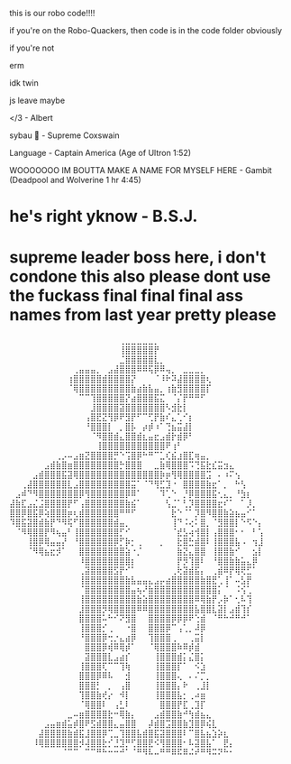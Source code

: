 this is our robo code!!!!

if you're on the Robo-Quackers, then code is in the code folder obviously

if you're not

erm

idk twin

js leave maybe

</3 - Albert

sybau 🥀 - Supreme Coxswain

Language - Captain America (Age of Ultron 1:52) 

WOOOOOOO IM BOUTTA MAKE A NAME FOR MYSELF HERE - Gambit (Deadpool and Wolverine 1 hr 4:45)



<h1>he's right yknow - B.S.J.</h1>

<h1>supreme leader boss here, i don't condone this also please dont use the fuckass final final final ass names from last year pretty please</h1>



⠀⠀⠀⠀⠀⠀⠀⠀⠀⠀⠀⠀⠀⠀⠀⠀⠀⠀⠀⢀⣀⣀⣀⣀⣀⡀⠀⠀⠀⠀⠀⠀⠀⠀⠀⠀⠀⠀⠀⠀⠀⠀⠀⠀
⠀⠀⠀⠀⠀⠀⠀⠀⠀⠀⠀⠀⠀⠀⠀⠀⠀⠀⠀⢸⣿⣿⣿⣿⣿⡟⠀⠀⠀⠀⠀⠀⠀⠀⠀⠀⠀⠀⠀⠀⠀⠀⠀⠀
⠀⠀⠀⠀⠀⠀⠀⠀⠀⠀⠀⠀⠀⠀⠀⠀⠀⠀⠀⣈⣿⣿⣿⣿⣿⣇⡀⠀⠀⠀⠀⠀⠀⠀⠀⠀⠀⠀⠀⠀⠀⠀⠀⠀
⠀⠀⠀⠀⠀⠀⠀⠀⠀⠀⠀⢀⣤⣤⣤⡀⠀⣠⣼⣿⣿⣿⠿⠿⢯⡿⠿⢤⡀⠀⣀⣀⣀⡀⠀⠀⠀⠀⠀⠀⠀⠀⠀⠀
⠀⠀⠀⠀⠀⠀⠀⠀⠀⠀⢰⣿⣿⣿⣿⣿⣾⣿⣿⣿⣿⡝⠀⠀⠀⠈⠸⠗⠽⣼⣿⣿⣿⣿⢆⠀⠀⠀⠀⠀⠀⠀⠀⠀
⠀⠀⠀⠀⠀⠀⠀⠀⠀⠀⠈⢿⣿⣿⣿⣿⣿⣿⣿⣿⣿⣷⣴⣷⣧⣤⡀⢰⣷⣻⣿⣿⣿⣿⡏⠀⠀⠀⠀⠀⠀⠀⠀⠀
⠀⠀⠀⠀⠀⠀⠀⠀⠀⠀⠀⠀⠉⠉⢹⣿⣿⣿⣿⣿⡝⣴⣿⣿⣿⣯⣍⠀⠈⡌⡟⠛⠛⠋⠀⠀⠀⠀⠀⠀⠀⠀⠀⠀
⠀⠀⠀⠀⠀⠀⠀⠀⠀⠀⠀⠀⠀⠀⣸⣿⣿⣿⣿⣽⣿⣿⣿⣿⣿⣿⣿⠣⣺⣗⡇⠀⠀⠀⠀⠀⠀⠀⠀⠀⠀⠀⠀⠀
⠀⠀⠀⠀⠀⠀⠀⠀⠀⠀⠀⠀⠀⢠⣿⣟⣝⢻⡿⠟⣻⡟⠋⠉⢋⡟⣷⠎⣄⢁⠊⡆⠀⠀⠀⠀⠀⠀⠀⠀⠀⠀⠀⠀
⠀⠀⠀⠀⠀⠀⠀⠀⠀⠀⠀⠀⠀⠘⣿⣿⣿⡇⠀⡀⣿⡧⠀⡴⡾⠰⠁⢙⣦⣭⣼⡇⠀⠀⠀⠀⠀⠀⠀⠀⠀⠀⠀⠀
⠀⠀⠀⠀⠀⠀⠀⠀⠀⠀⠀⠀⠀⠀⠈⠻⣿⣿⣾⣄⣿⣿⣾⣆⣤⣖⣠⣾⡗⣾⡿⠃⠀⠀⠀⠀⠀⠀⠀⠀⠀⠀⠀⠀
⠀⠀⠀⠀⠀⠀⠀⠀⠀⠀⠀⠀⠀⠀⠀⢸⣿⣿⣿⣿⣿⣿⣿⣿⣿⣿⣿⠟⢰⠃⠀⠀⠀⠀⠀⠀⠀⠀⠀⠀⠀⠀⠀⠀
⠀⠀⠀⠀⠀⠀⠀⠀⢀⡠⠤⣠⣶⣝⣿⣿⣿⣿⡛⠑⢩⣿⡿⠓⠛⠉⣁⢎⣮⣰⣿⣏⢶⣤⡀⠀⠀⠀⠀⠀⠀⠀⠀⠀
⠀⠀⠀⠀⠀⠀⣠⣾⣷⣿⣶⣿⣿⣿⣿⣿⣿⣿⣿⡓⣿⣿⣿⠀⠀⣀⣷⢿⣿⣿⣿⠩⢙⣯⣗⣎⣭⣲⣄⠀⠀⠀⠀⠀
⠀⠀⠀⠀⣠⣾⣿⣿⣿⣯⣽⢿⣿⣿⣿⣿⣿⣿⣿⣿⣿⣿⣿⣿⣿⣿⡷⡶⢻⢿⣿⣿⣿⣿⣩⠀⠄⠰⠍⢢⠀⠀⠀⠀
⠀⠀⢀⣼⣿⣿⣿⣿⣿⣿⣇⣠⣿⣿⣿⣿⣿⣿⣿⣿⣿⣭⠁⠈⠙⢻⣋⣹⠐⠀⣿⣿⣿⣿⣷⣖⠁⡀⠀⠓⢣⠀⠀⠀
⠀⣠⠾⠙⠻⣿⣿⣿⣿⣿⣿⣿⡿⢻⣿⣿⣿⣿⣿⣿⡿⠿⠁⠀⠀⠀⠹⢁⠑⠀⡘⡿⣿⣿⣿⣯⢂⣄⡀⠘⣳⡆⠀⠀
⣼⣷⣏⣠⣌⣨⣿⣿⣿⣿⡟⠋⢠⣿⣿⣿⣿⣿⣿⣿⣷⣮⠁⠀⠀⠀⠀⢣⣈⠁⢃⡹⣿⣿⣿⣿⣖⠎⠁⠀⠁⡸⡀⠀
⣿⣿⡿⣿⣯⡿⢵⣿⣿⣿⡶⢆⣾⣿⣿⣿⣿⣿⣿⠛⠛⠋⠀⠀⠀⠀⠀⠀⣗⠑⠈⠁⡹⣿⠻⣿⣿⣷⣵⣦⣤⠊⠁⠀
⠹⣿⣯⣽⣿⣾⣷⡟⠙⠻⢯⠋⣿⣿⣿⣿⣿⣿⣾⣤⡀⠀⠀⠀⠀⠀⠀⠀⢸⠙⠨⢔⠅⣿⡀⠈⣻⣿⣿⡇⠑⠫⠑⡄
⠀⠈⠻⢿⣿⣿⡟⠻⢦⣤⠃⢸⣿⣿⣿⣿⣿⣿⣿⡋⠊⠀⠀⠀⠀⠀⠀⠀⠈⣞⣣⢴⢺⣿⡇⢠⣿⣿⣿⠂⠂⠀⠃⢡
⠀⠀⠀⢸⣿⡿⢿⣤⣤⡜⠀⠘⣿⣿⣿⣿⣿⣿⡿⡋⡷⡂⢀⠀⠀⠀⡀⠀⠀⣗⣿⣓⣾⣿⠇⢸⣿⣿⣿⣧⠠⠀⢲⣸
⠀⠀⠀⠈⠻⢿⣦⣖⡺⠁⠀⠀⣿⣿⣿⣿⣿⣿⣿⣿⣵⠐⡈⠀⠀⠀⠀⠀⠀⣷⣝⣄⣿⣿⠀⢸⣿⣿⣷⠊⠀⠀⣢⡇
⠀⠀⠀⠀⠀⠀⠀⠀⠀⠀⠀⠀⠸⣿⣿⣿⣿⣿⣿⣿⣿⡆⠀⠀⠀⠀⠀⠀⠀⡟⡻⢹⣿⠇⠀⠘⣿⣿⣷⣷⣥⣄⡿⠀
⠀⠀⠀⠀⠀⠀⠀⠀⠀⠀⠀⠀⢀⣽⣿⣿⣿⣿⣫⡟⠊⠁⠀⠀⠀⠀⠀⠀⢀⢗⣽⣾⣯⡄⠀⢀⣾⠿⡟⢿⢟⣋⠁⠀
⠀⠀⠀⠀⠀⠀⠀⠀⠀⠀⠀⠀⢸⣿⣿⣿⣿⣿⣿⣿⣷⣧⣤⣤⣄⣠⡤⣴⣿⣿⣿⣿⣿⣷⣿⣟⢁⢸⠁⠤⣣⡟⠀⠀
⠀⠀⠀⠀⠀⠀⠀⠀⠀⠀⠀⠀⠈⣿⣿⣿⣿⣿⣿⣿⣿⣤⢦⠜⣷⣿⣿⣿⣿⣿⣿⣿⣿⣿⣿⣿⡅⠈⠀⠨⢪⢁⠀⠀
⠀⠀⠀⠀⠀⠀⠀⠀⠀⠀⠀⠀⢸⣿⣿⣿⣿⣿⣿⣿⣿⣿⣷⣵⣿⣿⣿⣿⣿⣿⣿⣿⠿⢿⣷⡟⡠⡷⠁⢂⠧⢹⠀⠀
⠀⠀⠀⠀⠀⠀⠀⠀⠀⠀⠀⠀⣸⣿⣿⣿⡻⢿⣿⣿⣿⣿⠿⠿⣿⣿⣿⣿⣿⣿⣿⣿⣧⣿⣿⣇⣽⡇⣠⣾⢹⡎⠀⠀
⠀⠀⠀⠀⠀⠀⠀⠀⠀⠀⠀⠀⣿⣿⣿⣿⠥⠓⠊⠝⣻⣿⠀⠀⣿⣿⣿⣿⡿⡿⡿⠟⢑⣾⠀⠈⠛⠓⠚⠛⠚⠁⠀⠀
⠀⠀⠀⠀⠀⠀⠀⠀⠀⠀⠀⠀⢸⣿⣿⣿⡊⢀⠀⠀⠐⣿⠀⠀⣿⣿⣿⡿⠉⢠⢁⡀⠼⡿⠀⠀⠀⠀⠀⠀⠀⠀⠀⠀
⠀⠀⠀⠀⠀⠀⠀⠀⠀⠀⠀⠀⠘⣿⣿⣿⡿⢒⡐⣄⣴⡿⠀⠀⢹⣿⣿⣿⢀⠀⠀⢀⣭⡇⠀⠀⠀⠀⠀⠀⠀⠀⠀⠀
⠀⠀⠀⠀⠀⠀⠀⠀⠀⠀⠀⠀⠀⣿⣿⣿⡿⢾⠿⢿⡾⠁⠀⠀⠈⢿⣿⣿⣿⠷⠿⡾⣾⠀⠀⠀⠀⠀⠀⠀⠀⠀⠀⠀
⠀⠀⠀⠀⠀⠀⠀⠀⠀⠀⠀⠀⠀⣽⣿⣿⣿⣇⣠⣴⡎⠀⠀⠀⠀⢸⣿⣿⣿⣾⡅⣌⣿⡅⠀⠀⠀⠀⠀⠀⠀⠀⠀⠀
⠀⠀⠀⠀⠀⠀⠀⠀⠀⠀⠀⠀⢸⣿⣿⣿⢏⠉⠉⢹⢷⠀⠀⠀⠀⢸⣿⣿⣿⡏⠁⠀⠪⣱⠀⠀⠀⠀⠀⠀⠀⠀⠀⠀
⠀⠀⠀⠀⠀⠀⠀⠀⠀⠀⠀⠀⣿⣿⣿⡿⠿⠧⠀⠀⣺⠀⠀⠀⠀⢸⣿⣿⣿⢄⠀⠄⠌⡉⡀⠀⠀⠀⠀⠀⠀⠀⠀⠀
⠀⠀⠀⠀⠀⠀⠀⠀⠀⠀⠀⠀⣿⣿⣿⡃⠀⡀⠀⢠⣿⠀⠀⠀⠀⢸⣿⣿⣿⡄⠗⠀⢀⣸⡇⠀⠀⠀⠀⠀⠀⠀⠀⠀
⠀⠀⠀⠀⠀⠀⠀⠀⠀⠀⠀⠀⢹⣿⣿⣷⢞⡔⠀⠺⡇⠀⠀⠀⠀⢸⣿⣿⣿⣧⡂⢀⠴⣶⠀⠀⠀⠀⠀⠀⠀⠀⠀⠀
⠀⠀⠀⠀⠀⠀⠀⠀⠀⠀⠀⠀⠈⢿⣿⣿⠇⠀⢠⣃⠇⠀⠀⠀⠀⠀⣿⣿⣿⡟⣏⢀⣹⡏⠀⠀⠀⠀⠀⠀⠀⠀⠀⠀
⠀⠀⠀⠀⠀⠀⠀⠀⠀⠀⣀⠤⣶⣿⣿⣿⣿⣗⠒⢿⣷⡄⠀⠀⠀⣠⣾⣿⣿⣷⠚⢳⣾⣦⣄⠀⠀⠀⠀⠀⠀⠀⠀⠀
⠀⠀⠀⠀⠀⠀⣠⣤⣶⣾⣥⡾⣿⠟⣫⣾⣿⣿⣄⣤⣿⣿⠀⠀⡼⣾⣿⣩⣿⣿⣷⣹⣿⡿⢮⣇⠀⠀⠀⠀⠀⠀⠀⠀
⠀⠀⠀⠀⠀⣼⣿⣿⣿⣿⣷⣾⣯⣸⣿⣿⡿⢉⣀⢹⣿⣿⣧⣾⣿⣯⣽⣿⣿⣿⠇⠉⣿⣧⣦⣱⡵⣆⠀⠀⠀⠀⠀⠀
⠀⠀⠀⠀⠸⢿⣿⣿⣿⣿⣿⣿⡺⢼⣿⣿⣗⡊⣘⣹⡛⢋⣿⣿⣟⠪⢻⣿⣿⣿⠂⠧⣽⣿⣧⠁⠀⣟⡄⠀⠀⠀⠀⠀
⠀⠀⠀⠀⠀⠀⠀⠀⠀⠈⠉⠉⠀⠉⠉⠛⠓⠒⠒⠚⠁⠈⠛⠻⠧⠤⠛⠛⠿⠯⠿⠬⠞⠛⠻⠭⠝⠓⠂⠀⠀⠀⠀⠀
